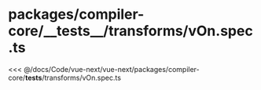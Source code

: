 # packages/compiler-core/\_\_tests\_\_/transforms/vOn.spec.ts

<<< @/docs/Code/vue-next/vue-next/packages/compiler-core/__tests__/transforms/vOn.spec.ts
